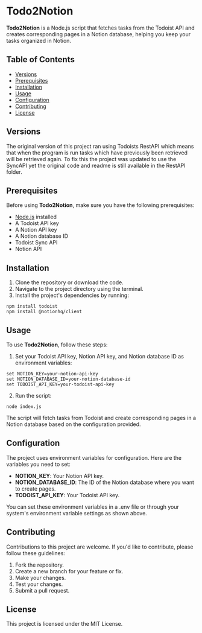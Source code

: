 # Todo2Notion

**Todo2Notion** is a Node.js script that fetches tasks from the Todoist API and creates corresponding pages in a Notion database, helping you keep your tasks organized in Notion.

## Table of Contents
- [Versions](#Versions)
- [Prerequisites](#Prerequisites)
- [Installation](#Installation)
- [Usage](#Usage)
- [Configuration](#Configuration)
- [Contributing](#Contributing)
- [License](#License)

## Versions
The original version of this project ran using Todoists RestAPI which means that when the program is run tasks which have previously been retrieved will be retrieved again. To fix this the project was updated to use the SyncAPI yet the original code and readme is still available in the RestAPI folder.

## Prerequisites

Before using **Todo2Notion**, make sure you have the following prerequisites:

- [Node.js](https://nodejs.org/en) installed
- A Todoist API key
- A Notion API key
- A Notion database ID
- Todoist Sync API
- Notion API

## Installation

1. Clone the repository or download the code.
2. Navigate to the project directory using the terminal.
3. Install the project's dependencies by running:

```
npm install todoist
npm install @notionhq/client
```

## Usage

To use **Todo2Notion**, follow these steps:

1. Set your Todoist API key, Notion API key, and Notion database ID as environment variables:

```
set NOTION_KEY=your-notion-api-key
set NOTION_DATABASE_ID=your-notion-database-id
set TODOIST_API_KEY=your-todoist-api-key
```

2. Run the script:

```
node index.js
```

The script will fetch tasks from Todoist and create corresponding pages in a Notion database based on the configuration provided.

## Configuration

The project uses environment variables for configuration. Here are the variables you need to set:

- **NOTION_KEY**: Your Notion API key.
- **NOTION_DATABASE_ID**: The ID of the Notion database where you want to create pages.
- **TODOIST_API_KEY**: Your Todoist API key.

You can set these environment variables in a .env file or through your system's environment variable settings as shown above.

## Contributing

Contributions to this project are welcome. If you'd like to contribute, please follow these guidelines:

1. Fork the repository.
2. Create a new branch for your feature or fix.
3. Make your changes.
4. Test your changes.
5. Submit a pull request.

## License

This project is licensed under the MIT License.
